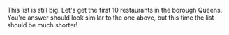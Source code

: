 This list is still big. Let's get the first 10 restaurants in the borough
Queens. You're answer should look similar to the one above, but this time
the list should be much shorter!